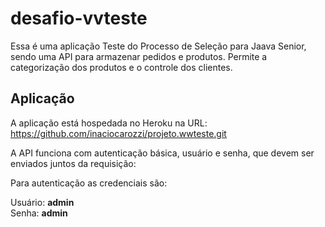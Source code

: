 # desafio-vvteste

Essa é uma aplicação Teste do Processo de Seleção para Jaava Senior, sendo uma API para armazenar pedidos e produtos. Permite a categorização dos produtos e o controle dos clientes.

## Aplicação

A aplicação está hospedada no Heroku na URL: https://github.com/inaciocarozzi/projeto.wwteste.git

A API funciona com autenticação básica, usuário e senha, que devem ser enviados juntos da requisição:

Para autenticação as credenciais são:

Usuário: **admin**  
Senha: **admin**
